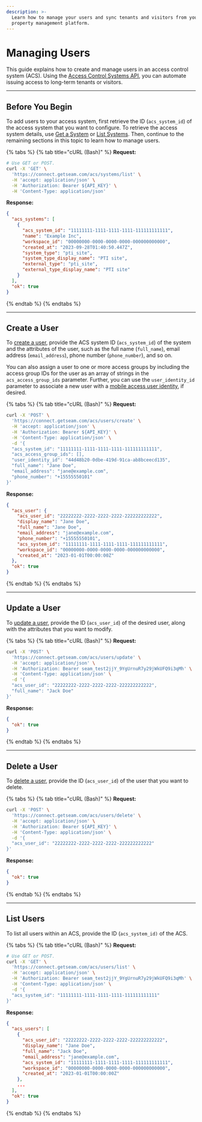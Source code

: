 ```yaml
---
description: >-
  Learn how to manage your users and sync tenants and visitors from your
  property management platform.
---
```


# Managing Users

This guide explains how to create and manage users in an access control system (ACS). Using the [Access Control Systems API](../../api-clients/access-control-systems/), you can automate issuing access to long-term tenants or visitors.

***

## Before You Begin

To add users to your access system, first retrieve the ID (`acs_system_id`) of the access system that you want to configure. To retrieve the access system details, use [Get a System](../../api-clients/access-control-systems/systems/get-system.md) or [List Systems](../../api-clients/access-control-systems/systems/list-systems.md). Then, continue to the remaining sections in this topic to learn how to manage users.

{% tabs %}
{% tab title="cURL (Bash)" %}
**Request:**

```bash
# Use GET or POST.
curl -X 'GET' \
  'https://connect.getseam.com/acs/systems/list' \
  -H 'accept: application/json' \
  -H 'Authorization: Bearer ${API_KEY}' \
  -H 'Content-Type: application/json'
```

**Response:**

```json
{
  "acs_systems": [
    {
      "acs_system_id": "11111111-1111-1111-1111-111111111111",
      "name": "Example Inc",
      "workspace_id": "00000000-0000-0000-0000-000000000000",
      "created_at": "2023-09-28T01:40:50.447Z",
      "system_type": "pti_site",
      "system_type_display_name": "PTI site",
      "external_type": "pti_site",
      "external_type_display_name": "PTI site"
    }
  ],
  "ok": true
}
```
{% endtab %}
{% endtabs %}

***

## Create a User

To [create a user](../../api-clients/access-control-systems/users/create-user.md), provide the ACS system ID (`acs_system_id`) of the system and the attributes of the user, such as the full name (`full_name`), email address (`email_address`), phone number (`phone_number`), and so on.

You can also assign a user to one or more access groups by including the access group IDs for the user as an array of strings in the `acs_access_group_ids` parameter. Further, you can use the `user_identity_id` parameter to associate a new user with a [mobile access user identity](../mobile-access-in-development/managing-mobile-app-user-accounts-with-user-identities.md#what-is-a-user-identity), if desired.

{% tabs %}
{% tab title="cURL (Bash)" %}
**Request:**

```bash
curl -X 'POST' \
  'https://connect.getseam.com/acs/users/create' \
  -H 'accept: application/json' \
  -H 'Authorization: Bearer ${API_KEY}' \
  -H 'Content-Type: application/json' \
  -d '{
  "acs_system_id": "11111111-1111-1111-1111-111111111111",
  "acs_access_group_ids": [],
  "user_identity_id": "44d48b20-0dbe-419d-91ca-ab8bceecd135",
  "full_name": "Jane Doe",
  "email_address": "jane@example.com",
  "phone_number": "+15555550101"
}'
```

**Response:**

```json
{
  "acs_user": {
    "acs_user_id": "22222222-2222-2222-2222-222222222222",
    "display_name": "Jane Doe",
    "full_name": "Jane Doe",
    "email_address": "jane@example.com",
    "phone_number": "+15555550101",
    "acs_system_id": "11111111-1111-1111-1111-111111111111",
    "workspace_id": "00000000-0000-0000-0000-000000000000",
    "created_at": "2023-01-01T00:00:00Z"
  },
  "ok": true
}
```
{% endtab %}
{% endtabs %}

***

## Update a User

To [update a user](../../api-clients/access-control-systems/users/update-user.md), provide the ID (`acs_user_id`) of the desired user, along with the attributes that you want to modify.

{% tabs %}
{% tab title="cURL (Bash)" %}
**Request:**

```bash
curl -X 'POST' \
  'https://connect.getseam.com/acs/users/update' \
  -H 'accept: application/json' \
  -H 'Authorization: Bearer seam_test2jjY_9YgUrnuR7y29jWkUFQ9i3qMh' \
  -H 'Content-Type: application/json' \
  -d '{
  "acs_user_id": "22222222-2222-2222-2222-222222222222",
  "full_name": "Jack Doe"
}'
```

**Response:**

```json
{
  "ok": true
}
```
{% endtab %}
{% endtabs %}

***

## Delete a User

To [delete a user](../../api-clients/access-control-systems/users/delete-user.md), provide the ID (`acs_user_id`) of the user that you want to delete.

{% tabs %}
{% tab title="cURL (Bash)" %}
**Request:**

```bash
curl -X 'POST' \
  'https://connect.getseam.com/acs/users/delete' \
  -H 'accept: application/json' \
  -H 'Authorization: Bearer ${API_KEY}' \
  -H 'Content-Type: application/json' \
  -d '{
  "acs_user_id": "22222222-2222-2222-2222-222222222222"
}'
```

**Response:**

```json
{
  "ok": true
}
```
{% endtab %}
{% endtabs %}

***

## List Users

To list all users within an ACS, provide the ID (`acs_system_id)` of the ACS.

{% tabs %}
{% tab title="cURL (Bash)" %}
**Request:**

```bash
# Use GET or POST.
curl -X 'GET' \
  'https://connect.getseam.com/acs/users/list' \
  -H 'accept: application/json' \
  -H 'Authorization: Bearer seam_test2jjY_9YgUrnuR7y29jWkUFQ9i3qMh' \
  -H 'Content-Type: application/json' \
  -d '{
  "acs_system_id": "11111111-1111-1111-1111-111111111111"
}'
```

**Response:**

```json
{
  "acs_users": [
    {
      "acs_user_id": "22222222-2222-2222-2222-222222222222",
      "display_name": "Jane Doe",
      "full_name": "Jack Doe",
      "email_address": "jane@example.com",
      "acs_system_id": "11111111-1111-1111-1111-111111111111",
      "workspace_id": "00000000-0000-0000-0000-000000000000",
      "created_at": "2023-01-01T00:00:00Z"
    },
    ...
  ],
  "ok": true
}
```
{% endtab %}
{% endtabs %}
